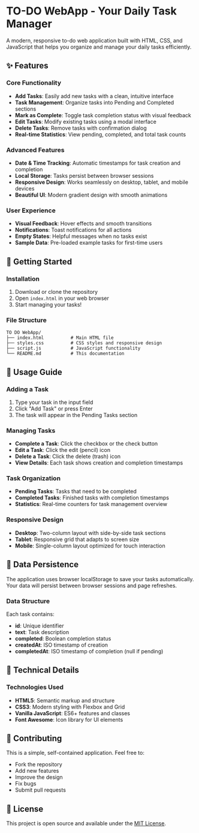 # TO-DO WebApp - Your Daily Task Manager

A modern, responsive to-do web application built with HTML, CSS, and JavaScript that helps you organize and manage your daily tasks efficiently.

## ✨ Features

### Core Functionality
- **Add Tasks**: Easily add new tasks with a clean, intuitive interface
- **Task Management**: Organize tasks into Pending and Completed sections
- **Mark as Complete**: Toggle task completion status with visual feedback
- **Edit Tasks**: Modify existing tasks using a modal interface
- **Delete Tasks**: Remove tasks with confirmation dialog
- **Real-time Statistics**: View pending, completed, and total task counts

### Advanced Features
- **Date & Time Tracking**: Automatic timestamps for task creation and completion
- **Local Storage**: Tasks persist between browser sessions
- **Responsive Design**: Works seamlessly on desktop, tablet, and mobile devices
- **Beautiful UI**: Modern gradient design with smooth animations


### User Experience
- **Visual Feedback**: Hover effects and smooth transitions
- **Notifications**: Toast notifications for all actions
- **Empty States**: Helpful messages when no tasks exist
- **Sample Data**: Pre-loaded example tasks for first-time users

## 🚀 Getting Started

### Installation
1. Download or clone the repository
2. Open `index.html` in your web browser
3. Start managing your tasks!

### File Structure
```
TO DO WebApp/
├── index.html          # Main HTML file
├── styles.css          # CSS styles and responsive design
├── script.js           # JavaScript functionality
└── README.md           # This documentation
```

## 📱 Usage Guide

### Adding a Task
1. Type your task in the input field
2. Click "Add Task" or press Enter
3. The task will appear in the Pending Tasks section

### Managing Tasks
- **Complete a Task**: Click the checkbox or the check button
- **Edit a Task**: Click the edit (pencil) icon
- **Delete a Task**: Click the delete (trash) icon
- **View Details**: Each task shows creation and completion timestamps

### Task Organization
- **Pending Tasks**: Tasks that need to be completed
- **Completed Tasks**: Finished tasks with completion timestamps
- **Statistics**: Real-time counters for task management overview


### Responsive Design
- **Desktop**: Two-column layout with side-by-side task sections
- **Tablet**: Responsive grid that adapts to screen size
- **Mobile**: Single-column layout optimized for touch interaction


## 💾 Data Persistence

The application uses browser localStorage to save your tasks automatically. Your data will persist between browser sessions and page refreshes.

### Data Structure
Each task contains:
- **id**: Unique identifier
- **text**: Task description
- **completed**: Boolean completion status
- **createdAt**: ISO timestamp of creation
- **completedAt**: ISO timestamp of completion (null if pending)

## 🔧 Technical Details

### Technologies Used
- **HTML5**: Semantic markup and structure
- **CSS3**: Modern styling with Flexbox and Grid
- **Vanilla JavaScript**: ES6+ features and classes
- **Font Awesome**: Icon library for UI elements



## 🤝 Contributing

This is a simple, self-contained application. Feel free to:
- Fork the repository
- Add new features
- Improve the design
- Fix bugs
- Submit pull requests

## 📄 License

This project is open source and available under the [MIT License](LICENSE).

